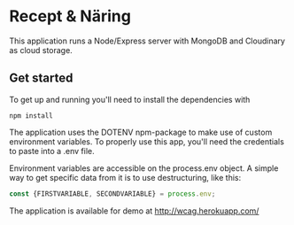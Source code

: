 # Recept & Näring

This application runs a Node/Express server with MongoDB and Cloudinary as cloud storage.


## Get started

To get up and running you'll need to install the dependencies with
```
npm install
```
The application uses the DOTENV npm-package to make use of custom environment variables. To properly use this app, you'll need the credentials to paste into a .env file.

Environment variables are accessible on the process.env object. A simple way to get specific data from it is to use destructuring, like this:
```javascript
const {FIRSTVARIABLE, SECONDVARIABLE} = process.env;
```
The application is available for demo at http://wcag.herokuapp.com/
